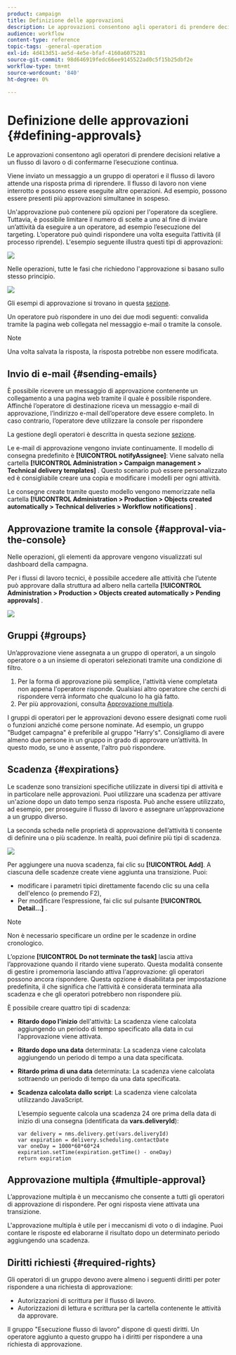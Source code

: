 ```yaml
---
product: campaign
title: Definizione delle approvazioni
description: Le approvazioni consentono agli operatori di prendere decisioni su un flusso di lavoro o di confermarne l’esecuzione continua
audience: workflow
content-type: reference
topic-tags: -general-operation
exl-id: 4d413d51-ae5d-4e5e-bfaf-4160a6075281
source-git-commit: 98d646919fedc66ee9145522ad0c5f15b25dbf2e
workflow-type: tm+mt
source-wordcount: '840'
ht-degree: 0%

---
```


# Definizione delle approvazioni {#defining-approvals}

Le approvazioni consentono agli operatori di prendere decisioni relative a un flusso di lavoro o di confermarne l’esecuzione continua.

Viene inviato un messaggio a un gruppo di operatori e il flusso di lavoro attende una risposta prima di riprendere. Il flusso di lavoro non viene interrotto e possono essere eseguite altre operazioni. Ad esempio, possono essere presenti più approvazioni simultanee in sospeso.

Un&#39;approvazione può contenere più opzioni per l&#39;operatore da scegliere. Tuttavia, è possibile limitare il numero di scelte a uno al fine di inviare un’attività da eseguire a un operatore, ad esempio l’esecuzione del targeting. L’operatore può quindi rispondere una volta eseguita l’attività (il processo riprende). L&#39;esempio seguente illustra questi tipi di approvazioni:

![](assets/validation-1.png)

Nelle operazioni, tutte le fasi che richiedono l&#39;approvazione si basano sullo stesso principio.

![](assets/validation-1-in-op.png)

Gli esempi di approvazione si trovano in questa [sezione](../../campaign/using/marketing-campaign-approval.md#checking-and-approving-deliveries).

Un operatore può rispondere in uno dei due modi seguenti: convalida tramite la pagina web collegata nel messaggio e-mail o tramite la console.

>[!NOTE]
>
>Una volta salvata la risposta, la risposta potrebbe non essere modificata.

## Invio di e-mail {#sending-emails}

È possibile ricevere un messaggio di approvazione contenente un collegamento a una pagina web tramite il quale è possibile rispondere. Affinché l’operatore di destinazione riceva un messaggio e-mail di approvazione, l’indirizzo e-mail dell’operatore deve essere completo. In caso contrario, l’operatore deve utilizzare la console per rispondere

La gestione degli operatori è descritta in questa sezione [sezione](../../platform/using/access-management.md).

Le e-mail di approvazione vengono inviate continuamente. Il modello di consegna predefinito è **[!UICONTROL notifyAssignee]**: Viene salvato nella cartella **[!UICONTROL Administration > Campaign management > Technical delivery templates]** . Questo scenario può essere personalizzato ed è consigliabile creare una copia e modificare i modelli per ogni attività.

Le consegne create tramite questo modello vengono memorizzate nella cartella **[!UICONTROL Administration > Production > Objects created automatically > Technical deliveries > Workflow notifications]** .

## Approvazione tramite la console {#approval-via-the-console}

Nelle operazioni, gli elementi da approvare vengono visualizzati sul dashboard della campagna.

Per i flussi di lavoro tecnici, è possibile accedere alle attività che l’utente può approvare dalla struttura ad albero nella cartella **[!UICONTROL Administration > Production > Objects created automatically > Pending approvals]** .

![](assets/validation-node.png)

## Gruppi {#groups}

Un’approvazione viene assegnata a un gruppo di operatori, a un singolo operatore o a un insieme di operatori selezionati tramite una condizione di filtro.

1. Per la forma di approvazione più semplice, l&#39;attività viene completata non appena l&#39;operatore risponde. Qualsiasi altro operatore che cerchi di rispondere verrà informato che qualcuno lo ha già fatto.
1. Per più approvazioni, consulta [Approvazione multipla](#multiple-approval).

I gruppi di operatori per le approvazioni devono essere designati come ruoli o funzioni anziché come persone nominate. Ad esempio, un gruppo &quot;Budget campagna&quot; è preferibile al gruppo &quot;Harry&#39;s&quot;. Consigliamo di avere almeno due persone in un gruppo in grado di approvare un’attività. In questo modo, se uno è assente, l&#39;altro può rispondere.

## Scadenza {#expirations}

Le scadenze sono transizioni specifiche utilizzate in diversi tipi di attività e in particolare nelle approvazioni. Puoi utilizzare una scadenza per attivare un&#39;azione dopo un dato tempo senza risposta. Può anche essere utilizzato, ad esempio, per proseguire il flusso di lavoro e assegnare un’approvazione a un gruppo diverso.

La seconda scheda nelle proprietà di approvazione dell’attività ti consente di definire una o più scadenze. In realtà, puoi definire più tipi di scadenza.

![](assets/expiration.png)

Per aggiungere una nuova scadenza, fai clic su **[!UICONTROL Add]**. A ciascuna delle scadenze create viene aggiunta una transizione. Puoi:

* modificare i parametri tipici direttamente facendo clic su una cella dell&#39;elenco (o premendo F2),
* Per modificare l’espressione, fai clic sul pulsante **[!UICONTROL Detail...]** .

>[!NOTE]
>
>Non è necessario specificare un ordine per le scadenze in ordine cronologico.

L’opzione **[!UICONTROL Do not terminate the task]** lascia attiva l’approvazione quando il ritardo viene superato. Questa modalità consente di gestire i promemoria lasciando attiva l&#39;approvazione: gli operatori possono ancora rispondere. Questa opzione è disabilitata per impostazione predefinita, il che significa che l’attività è considerata terminata alla scadenza e che gli operatori potrebbero non rispondere più.

È possibile creare quattro tipi di scadenza:

* **Ritardo dopo l&#39;inizio** dell&#39;attività: La scadenza viene calcolata aggiungendo un periodo di tempo specificato alla data in cui l’approvazione viene attivata.
* **Ritardo dopo una data** determinata: La scadenza viene calcolata aggiungendo un periodo di tempo a una data specificata.
* **Ritardo prima di una data** determinata: La scadenza viene calcolata sottraendo un periodo di tempo da una data specificata.
* **Scadenza calcolata dallo script**: La scadenza viene calcolata utilizzando JavaScript.

   L’esempio seguente calcola una scadenza 24 ore prima della data di inizio di una consegna (identificata da **vars.deliveryId**):

   ```
   var delivery = nms.delivery.get(vars.deliveryId)
   var expiration = delivery.scheduling.contactDate
   var oneDay = 1000*60*60*24
   expiration.setTime(expiration.getTime() - oneDay)
   return expiration
   ```

## Approvazione multipla {#multiple-approval}

L’approvazione multipla è un meccanismo che consente a tutti gli operatori di approvazione di rispondere. Per ogni risposta viene attivata una transizione.

L&#39;approvazione multipla è utile per i meccanismi di voto o di indagine. Puoi contare le risposte ed elaborarne il risultato dopo un determinato periodo aggiungendo una scadenza.

## Diritti richiesti {#required-rights}

Gli operatori di un gruppo devono avere almeno i seguenti diritti per poter rispondere a una richiesta di approvazione:

* Autorizzazioni di scrittura per il flusso di lavoro.
* Autorizzazioni di lettura e scrittura per la cartella contenente le attività da approvare.

Il gruppo &quot;Esecuzione flusso di lavoro&quot; dispone di questi diritti. Un operatore aggiunto a questo gruppo ha i diritti per rispondere a una richiesta di approvazione.
